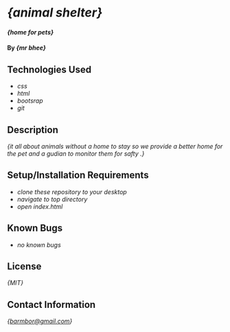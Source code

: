 # _{animal shelter}_

#### _{home for pets}_

#### By _**{mr bhee}**_

## Technologies Used

* _css_
* _html_
* _bootsrap_
* _git_

## Description

_{it all about animals without a home to stay so we provide a better home for the pet and a gudian to monitor them for safty  .}_

## Setup/Installation Requirements

* _clone these repository to your desktop_
* _navigate to top directory_
* _open index.html_


## Known Bugs

* _no known bugs_

## License

_{MIT}_

## Contact Information

_{barmbor@gmail.com}_